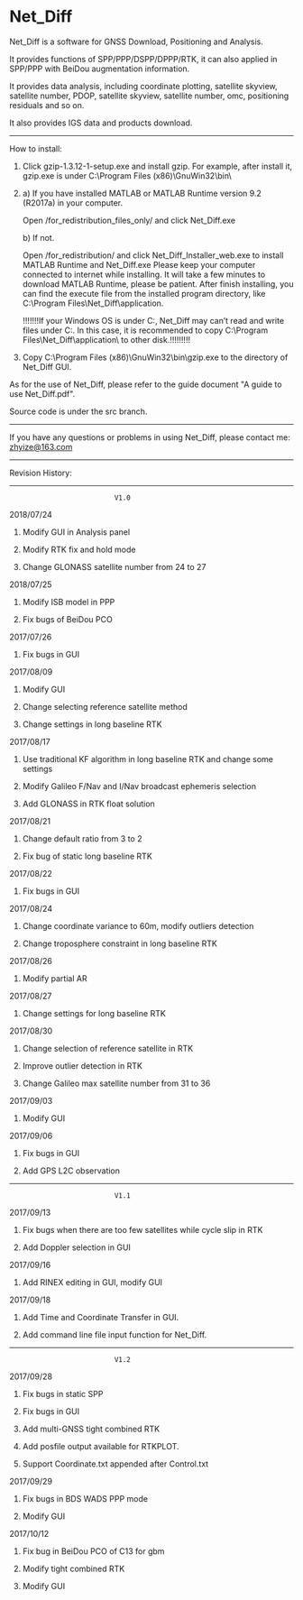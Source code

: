 # Net_Diff

Net_Diff is a software for GNSS Download, Positioning and Analysis.

It provides functions of SPP/PPP/DSPP/DPPP/RTK, it can also applied in SPP/PPP with BeiDou augmentation information.

It provides data analysis, including coordinate plotting, satellite skyview, satellite number, PDOP, satellite skyview, satellite number, omc, positioning residuals and so on.
 
It also provides IGS data and products download.

*****************************************************************************************************
How to install:
1. Click gzip-1.3.12-1-setup.exe and install gzip. For example, after install it, gzip.exe is under C:\Program Files (x86)\GnuWin32\bin\
 
2. a) If you have installed MATLAB or MATLAB Runtime version 9.2 (R2017a) in your computer.
   
      Open /for_redistribution_files_only/ and click Net_Diff.exe
      
   b) If not.
   
      Open /for_redistribution/ and click Net_Diff_Installer_web.exe to install MATLAB Runtime and Net_Diff.exe
      Please keep your computer connected to internet while installing.
      It will take a few minutes to download MATLAB Runtime, please be patient.
      After finish installing, you can find the execute file from the installed program directory, like C:\Program Files\Net_Diff\application\. 
      
      !!!!!!!If your Windows OS is under C:\, Net_Diff may can’t read and write files under C:\. In this case, it is recommended to copy C:\Program Files\Net_Diff\application\ to other disk.!!!!!!!!!
      
3. Copy C:\Program Files (x86)\GnuWin32\bin\gzip.exe to the directory of Net_Diff GUI.

As for the use of Net_Diff, please refer to the guide document "A guide to use Net_Diff.pdf".

Source code is under the src branch.     
****************************************************************************************************
If you have any questions or problems in using Net_Diff, please contact me:  zhyize@163.com


****************************************************************************************************



Revision History:



************************************************************************
                              V1.0

2018/07/24 
   1. Modify GUI in Analysis panel 

   2. Modify RTK fix and hold mode

   3. Change GLONASS satellite number from 24 to 27
   
2018/07/25
   1. Modify ISB model in PPP
   
   2. Fix bugs of BeiDou PCO
   
2017/07/26
   1. Fix bugs in GUI
   
2017/08/09
   1. Modify GUI
   
   2. Change selecting reference satellite method
   
   3. Change settings in long baseline RTK
   
2017/08/17
   1. Use traditional KF algorithm in long baseline RTK and change some settings
   
   2. Modify Galileo F/Nav and I/Nav broadcast ephemeris selection
   
   3. Add GLONASS in RTK float solution
   
2017/08/21
   1. Change default ratio from 3 to 2
   
   2. Fix bug of static long baseline RTK

2017/08/22
   1. Fix bugs in GUI
   
2017/08/24
   1. Change coordinate variance to 60m, modify outliers detection
   
   2. Change troposphere constraint in long baseline RTK

2017/08/26
   1. Modify partial AR
   
2017/08/27
   1. Change settings for long baseline RTK
    
2017/08/30
   1. Change selection of reference satellite in RTK
   
   2. Improve outlier detection in RTK
   
   3. Change Galileo max satellite number from 31 to 36
    
2017/09/03
   1. Modify GUI
   
2017/09/06
   1. Fix bugs in GUI
   
   2. Add GPS L2C observation
   




************************************************************************
                              V1.1

2017/09/13
   1. Fix bugs when there are too few satellites while cycle slip in RTK
   
   2. Add Doppler selection in GUI
   
2017/09/16
   1. Add RINEX editing in GUI, modify GUI 
   
2017/09/18
   1. Add Time and Coordinate Transfer in GUI.
   
   2. Add command line file input function for Net_Diff.
   



************************************************************************
                              V1.2

2017/09/28
   1. Fix bugs in static SPP
   
   2. Fix bugs in GUI
   
   3. Add multi-GNSS tight combined RTK
   
   4. Add posfile output available for RTKPLOT.
   
   5. Support Coordinate.txt appended after Control.txt
   

2017/09/29
   1. Fix bugs in BDS WADS PPP mode
   
   2. Modify GUI
   

2017/10/12
   1. Fix bug in BeiDou PCO of C13 for gbm
   
   2. Modify tight combined RTK
   
   3. Modify GUI
   
   
   
   
   
